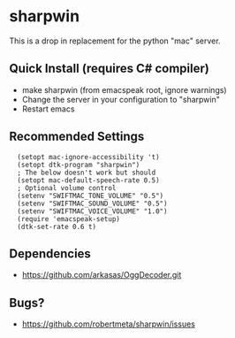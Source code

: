 sharpwin
==============================================================================
This is a drop in replacement for the python "mac" server.

Quick Install (requires C# compiler)
------------------------------------------------------------------------------
 - make sharpwin (from emacspeak root, ignore warnings)
 - Change the server in your configuration to "sharpwin"
 - Restart emacs

Recommended Settings
------------------------------------------------------------------------------
```
  (setopt mac-ignore-accessibility 't)
  (setopt dtk-program "sharpwin")
  ; The below doesn't work but should
  (setopt mac-default-speech-rate 0.5)
  ; Optional volume control
  (setenv "SWIFTMAC_TONE_VOLUME" "0.5")
  (setenv "SWIFTMAC_SOUND_VOLUME" "0.5")
  (setenv "SWIFTMAC_VOICE_VOLUME" "1.0")
  (require 'emacspeak-setup)
  (dtk-set-rate 0.6 t)
```

Dependencies 
------------------------------------------------------------------------------
 - https://github.com/arkasas/OggDecoder.git


Bugs?
------------------------------------------------------------------------------
 - https://github.com/robertmeta/sharpwin/issues
